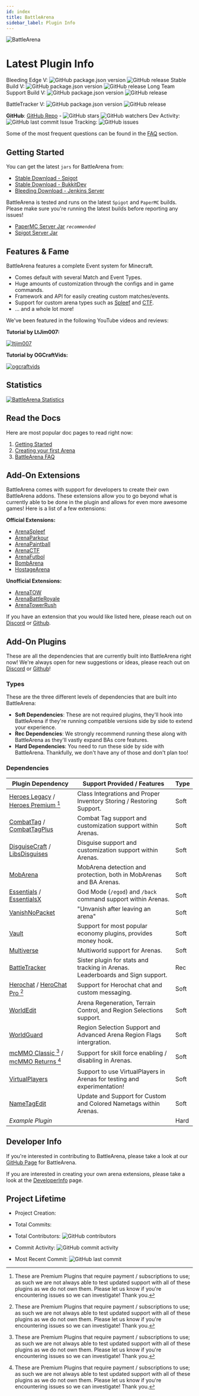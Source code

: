 ```yaml
---
id: index
title: BattleArena
sidebar_label: Plugin Info
---
```


![BattleArena](https://wiki.battleplugins.org/images/6/62/BATTLEARENA.png "BattleArena")

# Latest Plugin Info

Bleeding Edge V: ![GitHub package.json version](https://img.shields.io/github/package-json/v/battleplugins/battlearena.svg?style=flat-square) ![GitHub release](https://img.shields.io/github/release/battleplugins/battlearena.svg?style=flat-square) Stable Build V: ![GitHub package.json version](https://img.shields.io/github/package-json/v/battleplugins/battlearena.svg?style=flat-square) ![GitHub release](https://img.shields.io/github/release/battleplugins/battlearena.svg?style=flat-square) Long Team Support Build V: ![GitHub package.json version](https://img.shields.io/github/package-json/v/battleplugins/battlearena.svg?style=flat-square) ![GitHub release](https://img.shields.io/github/release/battleplugins/battlearena.svg?style=flat-square)

BattleTracker V: ![GitHub package.json version](https://img.shields.io/github/package-json/v/battleplugins/battletracker.svg?style=flat-square) ![GitHub release](https://img.shields.io/github/release/battleplugins/battlearena.svg?style=flat-square)

**GitHub**: [GitHub Repo](https://github.com/battleplugins/battlearena) - ![GitHub stars](https://img.shields.io/github/stars/battleplugins/battlearena.svg?style=social) ![GitHub watchers](https://img.shields.io/github/watchers/battleplugins/battlearena.svg?style=social) Dev Activity: ![GitHub last commit](https://img.shields.io/github/last-commit/battleplugins/battlearena.svg?style=flat-square) Issue Tracking: ![GitHub issues](https://img.shields.io/github/issues/battleplugins/battlearena.svg?style=flat-square)

Some of the most frequent questions can be found in the [FAQ](ba/faq.md) section.

## Getting Started

You can get the latest `jars` for BattleArena from:

-   [Stable Download - Spigot](https://www.spigotmc.org/resources/battle-arena.2164/)
-   [Stable Download - BukkitDev](https://dev.bukkit.org/projects/battlearena2)
-   [Bleeding Download - Jenkins Server](https://ci.battleplugins.org)

BattleArena is tested and runs on the latest `Spigot` and `PaperMC` builds. Please make sure you're running the latest builds before reporting any issues!

-   [PaperMC Server Jar](https://papermc.io/downloads) _`recommended`_
-   [Spigot Server Jar](https://www.spigotmc.org/wiki/spigot-installation)

## Features & Fame

BattleArena features a complete Event system for Minecraft.

-   Comes default with several Match and Event Types.
-   Huge amounts of customization through the configs and in game commands.
-   Framework and API for easily creating custom matches/events.
-   Support for custom arena types such as [Spleef](ext/ArenaSpleef/index.md) and [CTF](ext/ArenaCTF/index.md).
-   ... and a whole lot more!

We've been featured in the following YouTube videos and reviews:

**Tutorial by LtJim007:**

[![ltjim007](https://img.youtube.com/vi/dR0tmySt5ac/0.jpg)](https://www.youtube.com/watch?v=dR0tmySt5ac)

**Tutorial by OGCraftVids:**

[![ogcraftvids](https://img.youtube.com/vi/m6E-q_w7tOM/0.jpg)](https://www.youtube.com/watch?v=m6E-q_w7tOM)

## Statistics

[![BattleArena Statistics](https://bstats.org/signatures/bukkit/BattleArena.svg)](https://bstats.org/plugin/bukkit/BattleArena)

## Read the Docs

Here are most popular doc pages to read right now:

1.  [Getting Started](ba/getting-started.md)
2.  [Creating your first Arena](ba/arenas/simple.md)
3.  [BattleArena FAQ](ba/faq.md)

## Add-On Extensions

BattleArena comes with support for developers to create their own BattleArena addons. These extensions allow you to go beyond what is currently able to be done in the plugin and allows for even more awesome games! Here is a list of a few extensions:

**Official Extensions:**

-   [ArenaSpleef](ext/ArenaSpleef/index.md)
-   [ArenaParkour](ext/ArenaParkour/index.md)
-   [ArenaPaintball](ext/ArenaPaintball/index.md)
-   [ArenaCTF](ext/ArenaCTF/index.md)
-   [ArenaFutbol](https://dev.bukkit.org/projects/arenafutbol)
-   [BombArena](https://dev.bukkit.org/projects/bombarena)
-   [HostageArena](https://dev.bukkit.org/projects/hostagearena)

**Unofficial Extensions:**

-   [ArenaTOW](https://www.spigotmc.org/resources/27337/)
-   [ArenaBattleRoyale](https://www.spigotmc.org/resources/65557/)
-   [ArenaTowerRush](https://github.com/RednedEpic/ArenaTowerRush)

If you have an extension that you would like listed here, please reach out on [Discord](https://discord.gg/tMVPVJf) or [Github](https://github.com/BattlePlugins).

## Add-On Plugins

These are all the dependencies that are currently built into BattleArena right now! We're always open for new suggestions or ideas, please reach out on [Discord](https://discord.gg/tMVPVJf) or [Github](https://github.com/BattlePlugins/BattleArena/issues/new)!

### Types

These are the three different levels of dependencies that are built into BattleArena:

-   **Soft Dependencies**: These are not required plugins, they'll hook into BattleArena if they're running compatible versions side by side to extend your experience.
-   **Rec Dependencies**: We strongly recommend running these along with BattleArena as they'll vastly expand BAs core features.
-   **Hard Dependencies**: You need to run these side by side with BattleArena. Thankfully, we don't have any of those and don't plan too!

### Dependencies

| Plugin Dependency                                                                                                         | Support Provided / Features                                                    | Type |
| ------------------------------------------------------------------------------------------------------------------------- | ------------------------------------------------------------------------------ | ---- |
| [Heroes Legacy](https://www.spigotmc.org/resources/305/) / [Heroes Premium [^Premium-Plugin]](https://www.spigotmc.org/resources/24734/)    | Class Integrations and Proper Inventory Storing / Restoring Support.           | Soft |
| [CombatTag](https://dev.bukkit.org/projects/combat-tag) / [CombatTagPlus](https://www.spigotmc.org/resources/4775/)       | Combat Tag support and customization support within Arenas.                    | Soft |
| [DisguiseCraft](https://dev.bukkit.org/projects/disguisecraft) / [LibsDisguises](https://www.spigotmc.org/resources/202/) | Disguise support and customization support within Arenas.                      | Soft |
| [MobArena](https://www.spigotmc.org/resources/34110/)                                                                     | MobArena detection and protection, both in MobArenas and BA Arenas.            | Soft |
| [Essentials](https://dev.bukkit.org/projects/essentials) / [EssentialsX](https://www.spigotmc.org/resources/9089/)        | God Mode (`/egod`) and `/back` command support within Arenas.                  | Soft |
| [VanishNoPacket](https://dev.bukkit.org/projects/vanish)                                                                  | "Unvanish after leaving an arena"                                              | Soft |
| [Vault](https://www.spigotmc.org/resources/34315/)                                                                        | Support for most popular economy plugins, provides money hook.                 | Soft |
| [Multiverse](https://dev.bukkit.org/projects/multiverse-core)                                                             | Multiworld support for Arenas.                                                 | Soft |
| [BattleTracker](https://www.spigotmc.org/resources/2165/)                                                                 | Sister plugin for stats and tracking in Arenas. Leaderboards and Sign support. | Rec  |
| [Herochat](https://dev.bukkit.org/projects/herochat) / [HeroChat Pro [^Premium-Plugin]](https://www.spigotmc.org/resources/34305/)          | Support for Herochat chat and custom messaging.                                | Soft |
| [WorldEdit](https://dev.bukkit.org/projects/worldedit)                                                                    | Arena Regeneration, Terrain Control, and Region Selections support.            | Soft |
| [WorldGuard](https://dev.bukkit.org/projects/worldguard)                                                                  | Region Selection Support and Advanced Arena Region Flags intergration.         | Soft |
| [mcMMO Classic [^Premium-Plugin]](https://www.spigotmc.org/resources/2445/) / [mcMMO Returns [^Premium-Plugin]](https://www.spigotmc.org/resources/64348/)    | Support for skill force enabling / disabling in Arenas.                        | Soft |
| [VirtualPlayers](https://dev.bukkit.org/projects/virtualplayers2)                                                         | Support to use VirtualPlayers in Arenas for testing and experimentation!       | Soft |
| [NameTagEdit](https://www.spigotmc.org/resources/3836/)                                                                   | Update and Support for Custom and Colored Nametags within Arenas.              | Soft |
| _Example Plugin_                                                                                                          |                                                                                | Hard |

[^Premium-Plugin]: These are Premium Plugins that require payment / subscriptions to use; as such we are not always able to test updated support with all of these plugins as we do not own them. Please let us know if you're encountering issues so we can investigate! Thank you.

## Developer Info

If you're interested in contributing to BattleArena, please take a look at our [GitHub Page](https://github.com/BattlePlugins/BattleArena) for BattleArena.

If you are interested in creating your own arena extensions, please take a look at the [DeveloperInfo](dev/index.md) page.

## Project Lifetime

-   Project Creation:

-   Total Commits:

-   Total Contributors: ![GitHub contributors](https://img.shields.io/github/contributors/battleplugins/battlearena.svg?style=flat-square)

-   Commit Activity: ![GitHub commit activity](https://img.shields.io/github/commit-activity/y/battleplugins/battlearena.svg?style=flat-square)

-   Most Recent Commit: ![GitHub last commit](https://img.shields.io/github/last-commit/battleplugins/battlearena.svg?style=flat-square)
